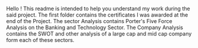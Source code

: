Hello ! 
This readme is intended to help you understand my work during the said project. 
The first folder contains the certificates I was awarded at the end of the Project. The sector Analysis contains Porter's Five Force Analysis on the Banking and Technology Sector.
The Company Analysis contains the SWOT and other analysis of a large cap and mid cap company form each of these sectors. 
